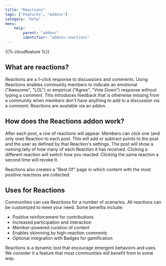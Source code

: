 ```yaml
---
title: "Reactions"
tags: ["Features", "Addons"]
category: "help"
menu:
    help:
        parent: "addons"
        identifier: "addons-reactions"
---
```


{{% cloudfeature %}}

## What are reactions?

Reactions are a 1-click response to discussions and comments. Using Reactions enables community members to indicate an emotional ("Awesome", "LOL") or empirical ("Agree", "Vote Down") response without typing a comment. This introduces feedback that is otherwise missing from a community when members don't have anything to add to a discussion via a comment. Reactions are available via an addon.

## How does the Reactions addon work?

After each post, a row of reactions will appear. Members can click one (and only one) Reaction to each post. This will add or subtract points to the post and the user as defined by that Reaction's settings. The post will show a running tally of how many of each Reaction it has received. Clicking a different reaction will switch how you reacted. Clicking the same reaction a second time will revoke it.

Reactions also creates a "Best Of" page in which content with the most positive reactions are collected.

## Uses for Reactions

Communities can use Reactions for a number of scenarios. All reactions can be customized to meet your need. Some benefits include:

* Positive reinforcement for contributions
* Increased participation and interaction
* Member-powered curation of content
* Enables skimming by high-reaction comments
* Optional integration with Badges for gamification

Reactions is a dynamic tool that encourage emergent behaviors and uses. We consider it a feature that most communities will benefit from in some way.
